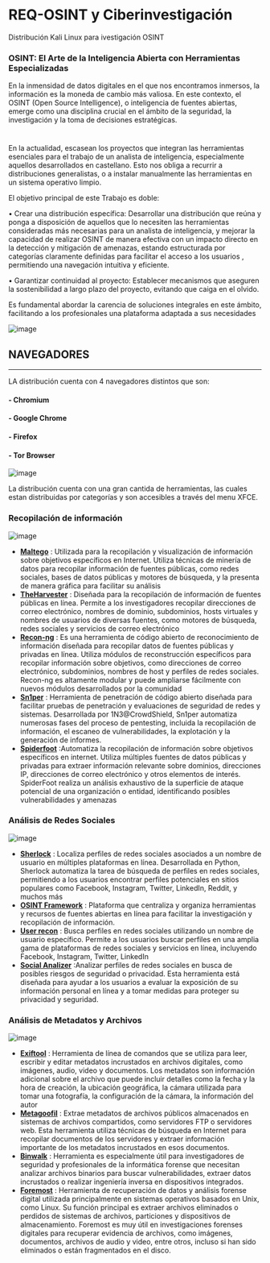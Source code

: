 # REQ-OSINT y Ciberinvestigación
Distribución Kali Linux para ivestigación OSINT

### OSINT: El Arte de la Inteligencia Abierta con Herramientas Especializadas
En la inmensidad de datos digitales en el que nos encontramos inmersos, la información es la moneda de cambio más valiosa. En este contexto, el OSINT (Open Source Intelligence), o inteligencia de fuentes abiertas, emerge como una disciplina crucial en el ámbito de la seguridad, la investigación y la toma de decisiones estratégicas. 
#
En la actualidad, escasean los proyectos que integran las herramientas esenciales para el trabajo de un analista de inteligencia, especialmente aquellos desarrollados en castellano. Esto nos obliga a recurrir a distribuciones generalistas, o a instalar manualmente las herramientas en un sistema operativo limpio.

El objetivo principal de este Trabajo  es doble:

  •	Crear una distribución específica: Desarrollar una distribución que reúna y ponga a disposición de aquellos que lo necesiten las herramientas consideradas más necesarias para un analista de inteligencia, y mejorar la capacidad de realizar OSINT de manera efectiva con un impacto directo en la detección y mitigación de amenazas, estando estructurada por categorías claramente definidas para facilitar el acceso a los usuarios , permitiendo una navegación intuitiva y eficiente.

  •	Garantizar continuidad al proyecto: Establecer mecanismos que aseguren la sostenibilidad a largo plazo del proyecto, evitando que caiga en el olvido.

Es fundamental abordar la carencia de soluciones integrales en este ámbito, facilitando a los profesionales una plataforma adaptada a sus necesidades


![image](https://github.com/jrequena69/REQ-OSINT/assets/54437813/aaab72a1-b33f-45e5-9f1f-d1e2aec795dc)

## NAVEGADORES
---------
LA distribución  cuenta con 4 navegadores distintos que son: 
#### - Chromium
#### - Google Chrome
#### - Firefox
#### - Tor Browser
![image](https://github.com/jrequena69/REQ-OSINT/assets/54437813/f48939a1-04a1-45b0-a2c2-bc9e3c3520a0)


La distribución cuenta con una gran cantida de herramientas, las cuales estan distribuidas por categorías y son accesibles a través del menu XFCE.

### Recopilación de información 
![image](https://github.com/jrequena69/REQ-OSINT/assets/54437813/1dadff66-ebf3-40b2-b1df-de5389013c5c)

- [**Maltego**]([url](https://www.maltego.com/categories/osint/)) : Utilizada para la recopilación y visualización de información sobre objetivos específicos en Internet. Utiliza técnicas de minería de datos para recopilar información de fuentes públicas, como redes sociales, bases de datos públicas y motores de búsqueda, y la presenta de manera gráfica para facilitar su análisis
- [**TheHarvester**]([url](https://github.com/laramies/theHarvester)) : Diseñada para la recopilación de información de fuentes públicas en línea. Permite a los investigadores recopilar direcciones de correo electrónico, nombres de dominio, subdominios, hosts virtuales y nombres de usuarios de diversas fuentes, como motores de búsqueda, redes sociales y servicios de correo electrónico
- [**Recon-ng**]([url](https://github.com/lanmaster53/recon-ng)) : Es una herramienta de código abierto de reconocimiento de información diseñada para recopilar datos de fuentes públicas y privadas en línea. Utiliza módulos de reconstrucción específicos para recopilar información sobre objetivos, como direcciones de correo electrónico, subdominios, nombres de host y perfiles de redes sociales. Recon-ng es altamente modular y puede ampliarse fácilmente con nuevos módulos desarrollados por la comunidad
- [**Sn1per**]([url](https://github.com/1N3/Sn1per)) : Herramienta de penetración de código abierto diseñada para facilitar pruebas de penetración y evaluaciones de seguridad de redes y sistemas. Desarrollada por 1N3@CrowdShield, Sn1per automatiza numerosas fases del proceso de pentesting, incluida la recopilación de información, el escaneo de vulnerabilidades, la explotación y la generación de informes. 
- [**Spiderfoot**]([url](https://github.com/smicallef/spiderfoot)) :Automatiza la recopilación de información sobre objetivos específicos en internet. Utiliza múltiples fuentes de datos públicas y privadas para extraer información relevante sobre dominios, direcciones IP, direcciones de correo electrónico y otros elementos de interés. SpiderFoot realiza un análisis exhaustivo de la superficie de ataque potencial de una organización o entidad, identificando posibles vulnerabilidades y amenazas

### Análisis de Redes Sociales
  ![image](https://github.com/jrequena69/REQ-OSINT/assets/54437813/16da7ffa-9092-4d80-8842-389cffa8c351)

- [**Sherlock**]([url](https://github.com/sherlock-project/sherlock)) : Localiza perfiles de redes sociales asociados a un nombre de usuario en múltiples plataformas en línea. Desarrollada en Python, Sherlock automatiza la tarea de búsqueda de perfiles en redes sociales, permitiendo a los usuarios encontrar perfiles potenciales en sitios populares como Facebook, Instagram, Twitter, LinkedIn, Reddit, y muchos más
- [**OSINT Framework**]([url](https://osintframework.com/)) :  Plataforma que centraliza y organiza herramientas y recursos de fuentes abiertas en línea para facilitar la investigación y recopilación de información.
- [**User recon**]([url](https://github.com/vijaysahuofficial/UserReCon)) : Busca perfiles en redes sociales utilizando un nombre de usuario específico. Permite a los usuarios buscar perfiles en una amplia gama de plataformas de redes sociales y servicios en línea, incluyendo Facebook, Instagram, Twitter, LinkedIn
- [**Social Analizer**]([url](https://github.com/qeeqbox/social-analyzer)) :Analizar perfiles de redes sociales en busca de posibles riesgos de seguridad o privacidad. Esta herramienta está diseñada para ayudar a los usuarios a evaluar la exposición de su información personal en línea y a tomar medidas para proteger su privacidad y seguridad.

### Análisis de Metadatos y Archivos
![image](https://github.com/jrequena69/REQ-OSINT/assets/54437813/8848da7d-c534-4591-ab79-7b3cbbccd430)

- [**Exiftool**]([url](https://github.com/exiftool/exiftool)) : Herramienta de línea de comandos que se utiliza para leer, escribir y editar metadatos incrustados en archivos digitales, como imágenes, audio, video y documentos. Los metadatos son información adicional sobre el archivo que puede incluir detalles como la fecha y la hora de creación, la ubicación geográfica, la cámara utilizada para tomar una fotografía, la configuración de la cámara, la información del autor 
- [**Metagoofil**]([url](https://github.com/opsdisk/metagoofil)) : Extrae metadatos de archivos públicos almacenados en sistemas de archivos compartidos, como servidores FTP o servidores web. Esta herramienta utiliza técnicas de búsqueda en Internet para recopilar documentos de los servidores y extraer información importante de los metadatos incrustados en esos documentos.
- [**Binwalk**]([url](https://github.com/ReFirmLabs/binwalk)) : Herramienta es especialmente útil para investigadores de seguridad y profesionales de la informática forense que necesitan analizar archivos binarios para buscar vulnerabilidades, extraer datos incrustados o realizar ingeniería inversa en dispositivos integrados.
- [**Foremost**]([url](https://github.com/gerryamurphy/Foremost)) : Herramienta de recuperación de datos y análisis forense digital utilizada principalmente en sistemas operativos basados en Unix, como Linux. Su función principal es extraer archivos eliminados o perdidos de sistemas de archivos, particiones y dispositivos de almacenamiento. Foremost es muy útil en investigaciones forenses digitales para recuperar evidencia de archivos, como imágenes, documentos, archivos de audio y video, entre otros, incluso si han sido eliminados o están fragmentados en el disco.
